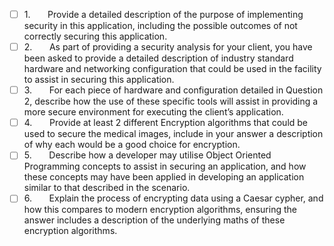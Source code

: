 - [ ] 1.       Provide a detailed description of the purpose of implementing security in this application, including the possible outcomes of not correctly securing this application.
- [ ] 2.       As part of providing a security analysis for your client, you have been asked to provide a detailed description of industry standard hardware and networking configuration that could be used in the facility to assist in securing this application.
- [ ] 3.       For each piece of hardware and configuration detailed in Question 2, describe how the use of these specific tools will assist in providing a more secure environment for executing the client’s application.
- [ ] 4.       Provide at least 2 different Encryption algorithms that could be used to secure the medical images, include in your answer a description of why each would be a good choice for encryption.
- [ ] 5.       Describe how a developer may utilise Object Oriented Programming concepts to assist in securing an application, and how these concepts may have been applied in developing an application similar to that described in the scenario.
- [ ] 6.       Explain the process of encrypting data using a Caesar cypher, and how this compares to modern encryption algorithms, ensuring the answer includes a description of the underlying maths of these encryption algorithms.